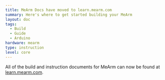 ```yaml
---
title: MeArm Docs have moved to learn.mearm.com
summary: Here's where to get started building your MeArm
layout: doc
tags:
  - Build
  - Guide
  - Arduino
hardware: mearm
type: instruction
level: core
---
```


All of the build and instruction documents for MeArm can now be found at [learn.mearm.com](http://learn.mearm.com).
 
